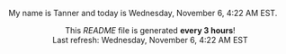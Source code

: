 My name is Tanner and today is Wednesday, November 6, 4:22 AM EST.

<p align="center">This <i>README</i> file is generated <b>every 3 hours</b>!</br>Last refresh: Wednesday, November 6, 4:22 AM EST<br /></p>
